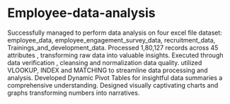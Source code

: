 # Employee-data-analysis
Successfully managed to perform data analysis on four excel file dataset: employee_data, employee_engagement_survey_data, recruitment_data, Trainings_and_development_data.
Processed 1,80,127 records across 45 attributes , transforming raw data into valuable insights.
Executed through data verification , cleansing and normalization data quality.
utilized VLOOKUP, INDEX and MATCHING to streamline data processing and analysis.
Developed Dynamic Pivot Tables for insightful data summaries a comprehensive understanding.
Designed visually captivating charts and graphs transforming numbers into narratives.

